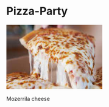 # Pizza-Party

<img src="https://github.com/Karan978/Pizza-Party/blob/main/Images/pizza.jpg" width=50% height=50%>

Mozerrila cheese
